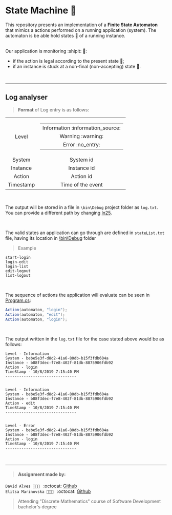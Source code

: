 # State Machine :card_index:
This repository presents an implementation of a **Finite State Automaton** that mimics a actions performed on a running application (system). The automaton is be able hold states :white_square_button: of a running instance.  
</br>

Our application is monitoring :shipit: :mag_right:: 
- if the action is legal according to the present state :construction:;
- if an instance is stuck at a non-final (non-accepting) state :checkered_flag:.

</br>

----

## Log analyser

> **Format** of Log entry is as follows:

<table>
    <tr>
        <td align="center">Level</td>
        <td>
        <table>
                <tr>
                    <td align="center">Information :information_source:</td>
                </tr>
                <tr>
                    <td align="center">Warning :warning:</td>
                </tr>
                <tr>
                    <td align="center">Error :no_entry:</td>
                </tr>
            </table>
        </td>
    </tr>
    <tr>
        <td align="center">System</b></td>
        <td align="center">System id</td>
    </tr>
    <tr>
        <td align="center">Instance</b></td>
        <td align="center">Instance id</td>
    </tr>
    <tr>
        <td align="center">Action</b></td>
        <td align="center">Action id</td>
    </tr>
    <tr>
        <td align="center">Timestamp</b></td>
        <td align="center">Time of the event</td>
    </tr>
</table>

</br>

The output will be stored in a file in `\bin\Debug` project folder as `log.txt`. You can provide a different path by changing [ln25](https://github.com/elit0451/StateMachine/blob/ccecddad678e4452d8a636e0be916355f5d447d8/StateMachine/Logger.cs#L25).

</br>

The valid states an application can go through are defined in `stateList.txt` file, having its location in [\bin\Debug](https://github.com/elit0451/StateMachine/blob/ccecddad678e4452d8a636e0be916355f5d447d8/StateMachine/Program.cs#L16) folder
> Example
```
start-login
login-edit
login-list
edit-logout
list-logout
```

</br>

The sequence of actions the application will evaluate can be seen in [Program.cs](https://github.com/elit0451/StateMachine/blob/master/StateMachine/Program.cs):
```C#
Action(automaton, "login");
Action(automaton, "edit");
Action(automaton, "login");
```

</br>

The output written in the `log.txt` file for the case stated above would be as follows:
```
Level - Information
System - bebe5e3f-d8d2-41a6-80db-b15f3fdb604a
Instance - b88f3dec-f7e8-402f-81db-8875906fdb92
Action - login
TimeStamp - 10/8/2019 7:15:40 PM
-------------------------------


Level - Information
System - bebe5e3f-d8d2-41a6-80db-b15f3fdb604a
Instance - b88f3dec-f7e8-402f-81db-8875906fdb92
Action - edit
TimeStamp - 10/8/2019 7:15:40 PM
-------------------------------


Level - Error
System - bebe5e3f-d8d2-41a6-80db-b15f3fdb604a
Instance - b88f3dec-f7e8-402f-81db-8875906fdb92
Action - login
TimeStamp - 10/8/2019 7:15:40 PM
-------------------------------
```

</br>

___
> #### Assignment made by:   
`David Alves 👨🏻‍💻 ` :octocat: [Github](https://github.com/davi7725) <br />
`Elitsa Marinovska 👩🏻‍💻 ` :octocat: [Github](https://github.com/elit0451) <br />
> Attending "Discrete Mathematics" course of Software Development bachelor's degree
